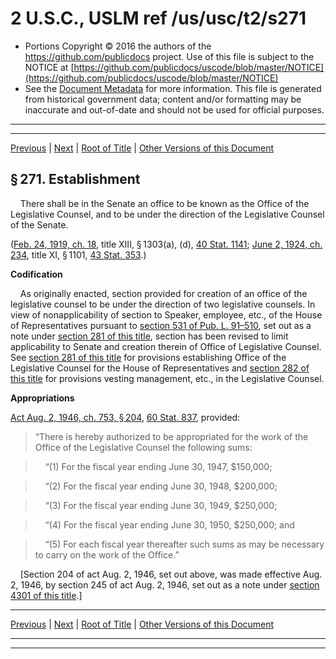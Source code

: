 ---
---

# 2 U.S.C., USLM ref /us/usc/t2/s271

* Portions Copyright © 2016 the authors of the https://github.com/publicdocs project.
  Use of this file is subject to the NOTICE at [https://github.com/publicdocs/uscode/blob/master/NOTICE](https://github.com/publicdocs/uscode/blob/master/NOTICE)
* See the [Document Metadata](././../../../../..//README.md) for more information.
  This file is generated from historical government data; content and/or formatting may be inaccurate and out-of-date and should not be used for official purposes.

----------
----------

[Previous](./../../../../..//us/usc/t2/ch9/schI/m__us_usc_t2_ch9_schI.md) | [Next](./../../../../..//us/usc/t2/ch9/schI/m__us_usc_t2_s272.md) | [Root of Title](./../../../../../) | [Other Versions of this Document](https://publicdocs.github.io/go/links?ns=uslm&ref=%2Fus%2Fusc%2Ft2%2Fs271)

## § 271. Establishment

    There shall be in the Senate an office to be known as the Office of the Legislative Counsel, and to be under the direction of the Legislative Counsel of the Senate.

([Feb. 24, 1919, ch. 18][/us/act/1919-02-24/ch18], title XIII, § 1303(a), (d), [40 Stat. 1141][/us/stat/40/1141]; [June 2, 1924, ch. 234][/us/act/1924-06-02/ch234], title XI, § 1101, [43 Stat. 353][/us/stat/43/353].)

 __Codification__ 

    As originally enacted, section provided for creation of an office of the legislative counsel to be under the direction of two legislative counsels. In view of nonapplicability of section to Speaker, employee, etc., of the House of Representatives pursuant to [section 531 of Pub. L. 91–510][/us/pl/91/510/s531], set out as a note under [section 281 of this title][/us/usc/t2/s281], section has been revised to limit applicability to Senate and creation therein of Office of Legislative Counsel. See [section 281 of this title][/us/usc/t2/s281] for provisions establishing Office of the Legislative Counsel for the House of Representatives and [section 282 of this title][/us/usc/t2/s282] for provisions vesting management, etc., in the Legislative Counsel.

 __Appropriations__ 

[Act Aug. 2, 1946, ch. 753, § 204][/us/act/1946-08-02/ch753/s204], [60 Stat. 837][/us/stat/60/837], provided: 

> “There is hereby authorized to be appropriated for the work of the Office of the Legislative Counsel the following sums:

>     “(1) For the fiscal year ending June 30, 1947, $150,000;

>     “(2) For the fiscal year ending June 30, 1948, $200,000;

>     “(3) For the fiscal year ending June 30, 1949, $250,000;

>     “(4) For the fiscal year ending June 30, 1950, $250,000; and

>     “(5) For each fiscal year thereafter such sums as may be necessary to carry on the work of the Office.”

    \[Section 204 of act Aug. 2, 1946, set out above, was made effective Aug. 2, 1946, by section 245 of act Aug. 2, 1946, set out as a note under [section 4301 of this title][/us/usc/t2/s4301].\]

----------

[Previous](./../../../../..//us/usc/t2/ch9/schI/m__us_usc_t2_ch9_schI.md) | [Next](./../../../../..//us/usc/t2/ch9/schI/m__us_usc_t2_s272.md) | [Root of Title](./../../../../../) | [Other Versions of this Document](https://publicdocs.github.io/go/links?ns=uslm&ref=%2Fus%2Fusc%2Ft2%2Fs271)

----------
----------

[/us/act/1919-02-24/ch18]: https://publicdocs.github.io/go/links?ns=uslm&ref=%2Fus%2Fact%2F1919-02-24%2Fch18
[/us/stat/40/1141]: https://publicdocs.github.io/go/links?ns=uslm&ref=%2Fus%2Fstat%2F40%2F1141
[/us/act/1924-06-02/ch234]: https://publicdocs.github.io/go/links?ns=uslm&ref=%2Fus%2Fact%2F1924-06-02%2Fch234
[/us/stat/43/353]: https://publicdocs.github.io/go/links?ns=uslm&ref=%2Fus%2Fstat%2F43%2F353
[/us/pl/91/510/s531]: https://publicdocs.github.io/go/links?ns=uslm&ref=%2Fus%2Fpl%2F91%2F510%2Fs531
[/us/usc/t2/s281]: https://publicdocs.github.io/go/links?ns=uslm&ref=%2Fus%2Fusc%2Ft2%2Fs281
[/us/usc/t2/s281]: https://publicdocs.github.io/go/links?ns=uslm&ref=%2Fus%2Fusc%2Ft2%2Fs281
[/us/usc/t2/s282]: https://publicdocs.github.io/go/links?ns=uslm&ref=%2Fus%2Fusc%2Ft2%2Fs282
[/us/act/1946-08-02/ch753/s204]: https://publicdocs.github.io/go/links?ns=uslm&ref=%2Fus%2Fact%2F1946-08-02%2Fch753%2Fs204
[/us/stat/60/837]: https://publicdocs.github.io/go/links?ns=uslm&ref=%2Fus%2Fstat%2F60%2F837
[/us/usc/t2/s4301]: https://publicdocs.github.io/go/links?ns=uslm&ref=%2Fus%2Fusc%2Ft2%2Fs4301


